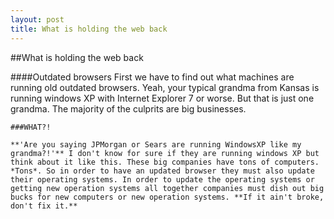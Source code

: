 ```yaml
---
layout: post
title: What is holding the web back
---
```

##What is holding the web back

####Outdated browsers
    First we have to find out what machines are running old outdated browsers. Yeah, your typical grandma from Kansas is running windows XP with Internet Explorer 7 or worse. But that is just one grandma. The majority of the culprits are big businesses. 
    
    ###WHAT?!
    
    **'Are you saying JPMorgan or Sears are running WindowsXP like my grandma?!'** I don't know for sure if they are running windows XP but think about it like this. These big companies have tons of computers. *Tons*. So in order to have an updated browser they must also update their operating systems. In order to update the operating systems or getting new operation systems all together companies must dish out big bucks for new computers or new operation systems. **If it ain't broke, don't fix it.**
